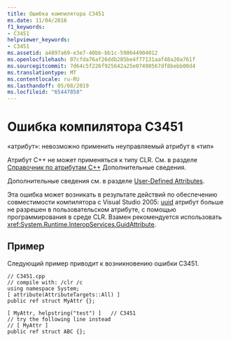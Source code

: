 ```yaml
---
title: Ошибка компилятора C3451
ms.date: 11/04/2016
f1_keywords:
- C3451
helpviewer_keywords:
- C3451
ms.assetid: a4897a69-e3e7-40bb-bb1c-598644904012
ms.openlocfilehash: 07cfda76af26ddb285be4f77131aaf48a20a761f
ms.sourcegitcommit: 7d64c5f226f925642a25e07498567df8bebb00d4
ms.translationtype: MT
ms.contentlocale: ru-RU
ms.lasthandoff: 05/08/2019
ms.locfileid: "65447858"
---
```

# <a name="compiler-error-c3451"></a>Ошибка компилятора C3451

«атрибут»: невозможно применить неуправляемый атрибут в «тип»

Атрибут C++ не может применяться к типу CLR. См. в разделе [Справочник по атрибутам C++](../../windows/attributes/attributes-alphabetical-reference.md) Дополнительные сведения.

Дополнительные сведения см. в разделе [User-Defined Attributes](../../extensions/user-defined-attributes-cpp-component-extensions.md).

Эта ошибка может возникать в результате действий по обеспечению совместимости компилятора с Visual Studio 2005: [uuid](../../windows/uuid-cpp-attributes.md) атрибут больше не разрешен в пользовательском атрибуте, с помощью программирования в среде CLR. Взамен рекомендуется использовать <xref:System.Runtime.InteropServices.GuidAttribute>.

## <a name="example"></a>Пример

Следующий пример приводит к возникновению ошибки C3451.

```
// C3451.cpp
// compile with: /clr /c
using namespace System;
[ attribute(AttributeTargets::All) ]
public ref struct MyAttr {};

[ MyAttr, helpstring("test") ]   // C3451
// try the following line instead
// [ MyAttr ]
public ref struct ABC {};
```